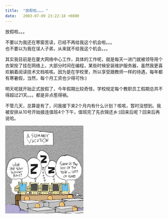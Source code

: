 ```yaml
---
title:  "放假啦。。。。"
date:   2003-07-09 23:22:18 +0800
---
```


放假啦。。。  

不要以为我还在寒窗苦读，已经不再给我这个机会啦。。。  
也不要以为我在误人子弟，从来就不给我这个机会。。。  

其实我目前是在厦大网络中心工作，具体的工作呢，就是每天一进门就被领导用个衣架拴了挂在网络上，大部分时间在编程，某些时候安装维护服务器，虽然我更喜欢躺着阅读技术文档咳咳。因为是在学校里，所以享受跟教师一样的待遇，每年都有寒暑假，当然，每个月工资也少得可怜:)  

明天呢就开始正式放假了，今年假期比较奇怪，学校规定每个教职员工假期总共不得超过21天。。。都是非点惹得祸。  

不管几天，总算是有了，问我接下来2个月内有什么计划？咳咳，暂时没想到。我被安排从10号开始接连值班4个下午，值班完了先衣锦还乡:)回来后呢？回来后再说哈。  

![](/images/2011/holidays/summervacation.jpg)  

